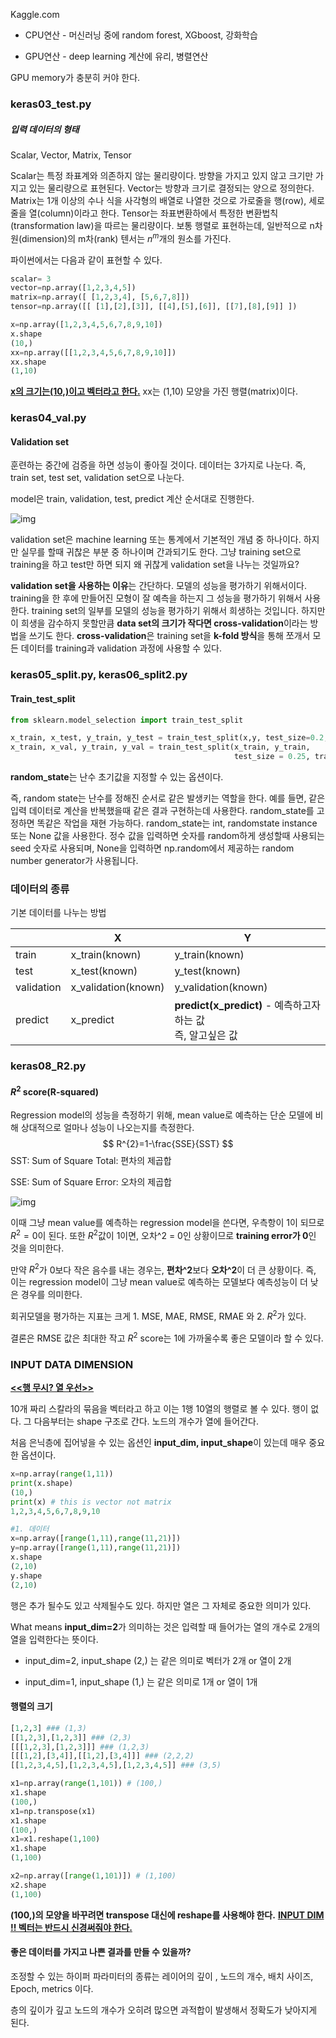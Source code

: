 

Kaggle.com

- CPU연산 - 머신러닝 중에 random forest, XGboost, 강화학습

- GPU연산 - deep learning 계산에 유리, 병렬연산

GPU memory가 충분히 커야 한다.



### keras03_test.py

##### 입력 데이터의 형태

Scalar, Vector, Matrix, Tensor 

Scalar는 특정 좌표계와 의존하지 않는 물리량이다. 방향을 가지고 있지 않고 크기만 가지고 있는 물리량으로 표현된다. Vector는 방향과 크기로 결정되는 양으로 정의한다. Matrix는 1개 이상의 수나 식을 사각형의 배열로 나열한 것으로 가로줄을 행(row), 세로줄을 열(column)이라고 한다. Tensor는 좌표변환하에서 특정한 변환법칙(transformation law)을 따르는 물리량이다. 보통 행렬로 표현하는데, 일반적으로 n차원(dimension)의 m차(rank) 텐서는 $n^m$개의 원소를 가진다.

파이썬에서는 다음과 같이 표현할 수 있다.

```python
scalar= 3
vector=np.array([1,2,3,4,5]) 
matrix=np.array([ [1,2,3,4], [5,6,7,8]])
tensor=np.array([[ [1],[2],[3]], [[4],[5],[6]], [[7],[8],[9]] ])
```



```python
x=np.array([1,2,3,4,5,6,7,8,9,10])
x.shape
(10,)
xx=np.array([[1,2,3,4,5,6,7,8,9,10]])
xx.shape
(1,10)
```

<u>**x의 크기는(10,)이고 벡터라고 한다.**</u> xx는 (1,10) 모양을 가진 행렬(matrix)이다.



### keras04_val.py

#### Validation set

훈련하는 중간에 검증을 하면 성능이 좋아질 것이다. 데이터는 3가지로 나눈다. 즉, train set, test set, validation set으로 나눈다. 

model은 train, validation, test, predict 계산 순서대로 진행한다.

![img](https://t1.daumcdn.net/cfile/tistory/9951E5445AAE1BE025)

validation set은 machine learning 또는 통계에서 기본적인 개념 중 하나이다. 하지만 실무를 할때 귀찮은 부분 중 하나이며 간과되기도 한다. 그냥 training set으로 training을 하고 test만 하면 되지 왜 귀찮게 validation set을 나누는 것일까요?

**validation set을 사용하는 이유**는 간단하다. 모델의 성능을 평가하기 위해서이다.  training을 한 후에 만들어진 모형이 잘 예측을 하는지 그 성능을 평가하기 위해서 사용한다. training set의 일부를 모델의 성능을 평가하기 위해서 희생하는 것입니다. 하지만 이 희생을 감수하지 못할만큼 **data set의 크기가 작다면 cross-validation**이라는 방법을 쓰기도 한다. **cross-validation**은 training set을 **k-fold 방식**을 통해 쪼개서 모든 데이터를 training과 validation 과정에 사용할 수 있다. 



### keras05_split.py, keras06_split2.py

#### Train_test_split

```python
from sklearn.model_selection import train_test_split

x_train, x_test, y_train, y_test = train_test_split(x,y, test_size=0.2,train_size=0.8,shuffle=False)
x_train, x_val, y_train, y_val = train_test_split(x_train, y_train,
                                                  test_size = 0.25, train_size =0.75, shuffle=False)

```



**random_state**는 난수 초기값을 지정할 수 있는 옵션이다.

즉, random state는 난수를 정해진 순서로 같은 발생키는 역할을 한다. 예를 들면, 같은 입력 데이터로 계산을 반복했을때 같은 결과 구현하는데 사용한다. random_state를 고정하면 똑같은 작업을 재현 가능하다. random_state는 int, randomstate instance 또는 None 값을 사용한다. 정수 값을 입력하면 숫자를 random하게 생성할때 사용되는 seed 숫자로 사용되며, None을 입력하면 np.random에서 제공하는 random number generator가 사용됩니다.



### 데이터의 종류

기본 데이터를 나누는 방법

|            | X                   | Y                                                            |
| ---------- | ------------------- | ------------------------------------------------------------ |
| train      | x_train(known)      | y_train(known)                                               |
| test       | x_test(known)       | y_test(known)                                                |
| validation | x_validation(known) | y_validation(known)                                          |
| predict    | x_predict           | **predict(x_predict)** - 예측하고자 하는 값 <br />즉, 알고싶은 값 |



### keras08_R2.py

#### $R^2$ score(R-squared)

Regression model의 성능을 측정하기 위해, mean value로 예측하는 단순 모델에 비해 상대적으로 얼마나 성능이 나오는지를 측정한다.
$$
R^{2}=1-\frac{SSE}{SST}
$$
SST: Sum of Square Total: 편차의 제곱합

SSE: Sum of Square Error: 오차의 제곱합



![img](https://t1.daumcdn.net/cfile/tistory/253105495922766235)

이때 그냥 mean value를 예측하는 regression model을 쓴다면, 우측항이 1이 되므로 $R^2 = 0$이 된다. 또한 $R^2$값이 1이면, 오차^2 = 0인 상황이므로 **training error가 0**인 것을 의미한다.

만약 $R^2$가 0보다 작은 음수를 내는 경우는,  **편차^2**보다 **오차^2**이 더 큰 상황이다. 즉, 이는 regression model이 그냥 mean value로 예측하는 모델보다 예측성능이 더 낮은 경우를 의미한다.



회귀모델을 평가하는 지표는 크게 1. MSE, MAE, RMSE, RMAE 와 2. $R^2$가 있다. 

결론은 RMSE 값은 최대한 작고 $R^2$ score는 1에 가까울수록 좋은 모델이라 할 수 있다.



### INPUT DATA DIMENSION 

<u>**<<행 무시? 열 우선>>**</u>

10개 짜리 스칼라의 묶음을 벡터라고 하고 이는 1행 10열의 행렬로 볼 수 있다. 행이 없다. 그 다음부터는 shape 구조로 간다. 노드의 개수가 열에 들어간다. 

처음 은닉층에 집어넣을 수 있는 옵션인 **input_dim, input_shape**이 있는데 매우 중요한 옵션이다. 

```python
x=np.array(range(1,11))
print(x.shape)
(10,)
print(x) # this is vector not matrix
1,2,3,4,5,6,7,8,9,10
```



```python
#1. 데이터
x=np.array([range(1,11),range(11,21)])
y=np.array([range(1,11),range(11,21)])
x.shape
(2,10)
y.shape
(2,10)
```



행은 추가 될수도 있고 삭제될수도 있다. 하지만 열은 그 자체로 중요한 의미가 있다. 

What means **input_dim=2**가 의미하는 것은 입력할 때 들어가는 열의 개수로 2개의 열을 입력한다는 뜻이다.

- input_dim=2, input_shape (2,) 는 같은 의미로 벡터가 2개 or 열이 2개

- input_dim=1, input_shape (1,) 는 같은 의미로 1개 or 열이 1개



#### 행렬의 크기

```python
[1,2,3] ### (1,3)
[[1,2,3],[1,2,3]] ### (2,3)
[[[1,2,3],[1,2,3]]] ### (1,2,3)
[[[1,2],[3,4]],[[1,2],[3,4]]] ### (2,2,2)
[[1,2,3,4,5],[1,2,3,4,5],[1,2,3,4,5]] ### (3,5)
```



```python
x1=np.array(range(1,101)) # (100,)
x1.shape
(100,)
x1=np.transpose(x1)
x1.shape
(100,)
x1=x1.reshape(1,100)
x1.shape
(1,100)

x2=np.array([range(1,101)]) # (1,100)
x2.shape
(1,100)
```

**(100,)의 모양을 바꾸려면 transpose 대신에 reshape를 사용해야 한다.** <u>**INPUT DIM !! 벡터는 반드시 신경써줘야 한다.**</u>



#### 좋은 데이터를 가지고 나쁜 결과를 만들 수 있을까?

조정할 수 있는 하이퍼 파라미터의 종류는 레이어의 깊이 , 노드의 개수, 배치 사이즈, Epoch, metrics 이다.

층의 깊이가 깊고 노드의 개수가 오히려 많으면 과적합이 발생해서 정확도가 낮아지게 된다.
